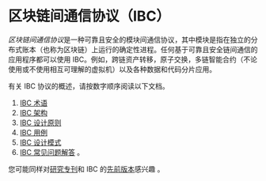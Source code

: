 # 区块链间通信协议（IBC）

*区块链间通信协议*是一种可靠且安全的模块间通信协议，其中模块是指在独立的分布式账本（也称为区块链）上运行的确定性进程。任何基于可靠且安全链间通信的应用程序都可以使用 IBC。例如，跨链资产转移，原子交换，多链智能合约（不论使用或不使用相互可理解的虚拟机）以及各种数据和代码分片应用。

有关 IBC 协议的概述，请按数字顺序阅读以下文档。

1. [IBC 术语](./1_IBC_TERMINOLOGY.md)
2. [IBC 架构](./2_IBC_ARCHITECTURE.md)
3. [IBC 设计原则](./3_IBC_DESIGN_PRINCIPLES.md)
4. [IBC 用例](./4_IBC_USECASES.md)
5. [IBC 设计模式](./5_IBC_DESIGN_PATTERNS.md)
6. [IBC 常见问题解答](./6_IBC_FAQ.md) 。

您可能同样对[研究专刊](./RESEARCH.md)和 IBC 的[先前版本](./../archive)感兴趣 。

